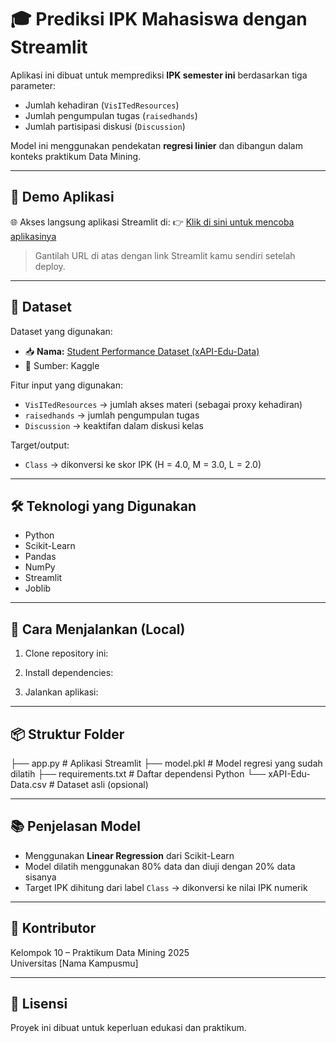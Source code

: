 # 🎓 Prediksi IPK Mahasiswa dengan Streamlit

Aplikasi ini dibuat untuk memprediksi **IPK semester ini** berdasarkan tiga parameter:
- Jumlah kehadiran (`VisITedResources`)
- Jumlah pengumpulan tugas (`raisedhands`)
- Jumlah partisipasi diskusi (`Discussion`)

Model ini menggunakan pendekatan **regresi linier** dan dibangun dalam konteks praktikum Data Mining.

---

## 🚀 Demo Aplikasi

🌐 Akses langsung aplikasi Streamlit di:
👉 [Klik di sini untuk mencoba aplikasinya](https://NAMA-APP-KAMU.streamlit.app)

> Gantilah URL di atas dengan link Streamlit kamu sendiri setelah deploy.

---

## 🧪 Dataset

Dataset yang digunakan:
- 📥 **Nama:** [Student Performance Dataset (xAPI-Edu-Data)](https://www.kaggle.com/datasets/aljarah/xAPI-Edu-Data)
- 📄 Sumber: Kaggle

Fitur input yang digunakan:
- `VisITedResources` → jumlah akses materi (sebagai proxy kehadiran)
- `raisedhands` → jumlah pengumpulan tugas
- `Discussion` → keaktifan dalam diskusi kelas

Target/output:
- `Class` → dikonversi ke skor IPK (H = 4.0, M = 3.0, L = 2.0)

---

## 🛠 Teknologi yang Digunakan

- Python
- Scikit-Learn
- Pandas
- NumPy
- Streamlit
- Joblib

---

## 🧾 Cara Menjalankan (Local)
1. Clone repository ini:

2. Install dependencies:

3. Jalankan aplikasi:

---

## 📦 Struktur Folder

├── app.py # Aplikasi Streamlit
├── model.pkl # Model regresi yang sudah dilatih
├── requirements.txt # Daftar dependensi Python
└── xAPI-Edu-Data.csv # Dataset asli (opsional)

---

## 📚 Penjelasan Model

- Menggunakan **Linear Regression** dari Scikit-Learn
- Model dilatih menggunakan 80% data dan diuji dengan 20% data sisanya
- Target IPK dihitung dari label `Class` → dikonversi ke nilai IPK numerik

---

## 📌 Kontributor

Kelompok 10 – Praktikum Data Mining 2025  
Universitas [Nama Kampusmu]

---

## 🏁 Lisensi

Proyek ini dibuat untuk keperluan edukasi dan praktikum.

